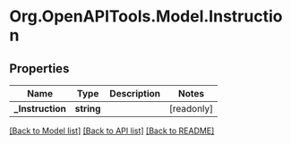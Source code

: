 # Org.OpenAPITools.Model.Instruction

## Properties

| Name              | Type       | Description | Notes      |
| ----------------- | ---------- | ----------- | ---------- |
| **\_Instruction** | **string** |             | [readonly] |

[[Back to Model list]](../README.md#documentation-for-models)
[[Back to API list]](../README.md#documentation-for-api-endpoints)
[[Back to README]](../README.md)
